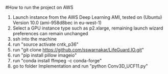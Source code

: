 #How to run the project on AWS

1. Launch instance from the AWS Deep Learning AMI, tested on (Ubuntu) Version 10.0 (ami-958d8bec in eu-west-1) 
2. Select a GPU instance type such as p2.xlarge, remaining launch wizard preferences can remain unchanged
3. ssh into the machine
4. run "source activate cntk_p36" 
5. run "git clone https://github.com/sswarnakar/LifeGuard.IO.git"
6. run "pip install pillow imageio"
7. run "conda install ffmpeg -c conda-forge"
8. go to folder Implementation and run "python Conv3D_UCF11.py" 
